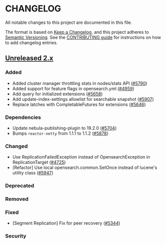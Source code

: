 # CHANGELOG
All notable changes to this project are documented in this file.

The format is based on [Keep a Changelog](https://keepachangelog.com/en/1.0.0/), and this project adheres to [Semantic Versioning](https://semver.org/spec/v2.0.0.html). See the [CONTRIBUTING guide](./CONTRIBUTING.md#Changelog) for instructions on how to add changelog entries.

## [Unreleased 2.x]
### Added
- Added cluster manager throttling stats in nodes/stats API ([#5790](https://github.com/opensearch-project/OpenSearch/pull/5790))
- Added support for feature flags in opensearch.yml ([#4959](https://github.com/opensearch-project/OpenSearch/pull/4959))
- Add query for initialized extensions ([#5658](https://github.com/opensearch-project/OpenSearch/pull/5658))
- Add update-index-settings allowlist for searchable snapshot ([#5907](https://github.com/opensearch-project/OpenSearch/pull/5907))
- Replace latches with CompletableFutures for extensions ([#5646](https://github.com/opensearch-project/OpenSearch/pull/5646))

### Dependencies
- Update nebula-publishing-plugin to 19.2.0 ([#5704](https://github.com/opensearch-project/OpenSearch/pull/5704))
- Bumps `reactor-netty` from 1.1.1 to 1.1.2 ([#5878](https://github.com/opensearch-project/OpenSearch/pull/5878))

### Changed
- Use ReplicationFailedException instead of OpensearchException in ReplicationTarget ([#4725](https://github.com/opensearch-project/OpenSearch/pull/4725))
- [Refactor] Use local opensearch.common.SetOnce instead of lucene's utility class ([#5947](https://github.com/opensearch-project/OpenSearch/pull/5947))

### Deprecated

### Removed

### Fixed
- [Segment Replication] Fix for peer recovery ([#5344](https://github.com/opensearch-project/OpenSearch/pull/5344))

### Security

[Unreleased 2.x]: https://github.com/opensearch-project/OpenSearch/compare/2.5...2.x
